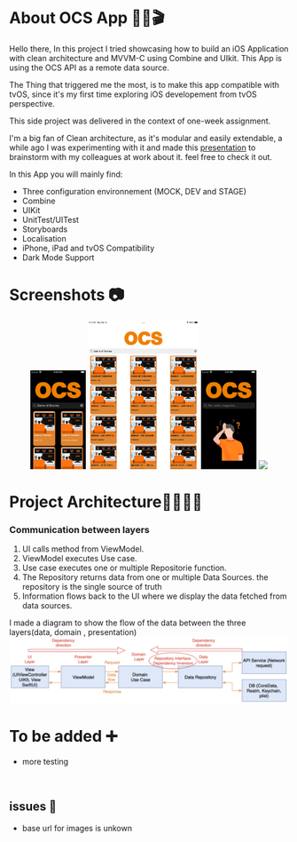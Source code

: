 # About OCS App 🍊🍿🎬

Hello there, In this project I tried showcasing how to build an iOS Application with clean architecture and MVVM-C using Combine and UIkit. This App is using the OCS API as a remote data source.

The Thing that triggered me the most, is to make this app compatible with tvOS, since it's my first time exploring iOS developement from tvOS perspective.

This side project was delivered in the context of one-week assignment.

I'm a big fan of Clean architecture, as it's modular and easily extendable, a while ago I was experimenting with it and made this [presentation](https://drive.google.com/file/d/1E4D63eeJg9rzZQNvLWH9ECSYU6wbxkJM/) to brainstorm with my colleagues at work about it. feel free to check it out.

In this App you will mainly find:

* Three configuration environnement (MOCK, DEV and STAGE)
* Combine
* UIKit
* UnitTest/UITest
* Storyboards
* Localisation
* iPhone, iPad and tvOS Compatibility
* Dark Mode Support

# Screenshots 📷
<p align="center">
  <img src="https://github.com/ZakariaGuebebia/OCS-Technical-Assignment/blob/develop/OCS/Ressources/Screenshots/Simulator%20Screen%20Shot%20-%20iPod%20touch%20(7th%20generation).png" width="100">
  <img src="https://github.com/ZakariaGuebebia/OCS-Technical-Assignment/blob/develop/OCS/Ressources/Screenshots/Simulator%20Screen%20Shot%20-%20iPad%20Pro%20(9.7-inch).png" width="200">
    <img src="https://github.com/ZakariaGuebebia/OCS-Technical-Assignment/blob/develop/OCS/Ressources/Screenshots/Simulator%20Screen%20Shot%20-%20iPod%20touch%20(7th%20generation)%20-%20search.png" width="100">
        <img src="https://github.com/ZakariaGuebebia/OCS-Technical-Assignment/blob/develop/OCS/Ressources/Screenshots/Simulator%20Screen%20Shot%20-%20Apple%20TV%204K.png" width="400">
   
</p>

# Project Architecture👷‍♀️👷‍♂️
### Communication between layers
1. UI calls method from ViewModel.
2. ViewModel executes Use case.
3. Use case executes one or multiple Repositorie function.
4. The Repository returns data from one or multiple Data Sources. the repository is the single source of truth
5. Information flows back to the UI where we display the data fetched from data sources.

I made a diagram to show the flow of the data between the three layers(data, domain , presentation)
![data flow diagram](https://github.com/ZakariaGuebebia/OCS-Technical-Assignment/blob/develop/OCS/Ressources/Screenshots/dataFlowDiagram.png)

# To be added ➕
* more testing

<br/>

## issues 🚩
* base url for images is unkown

